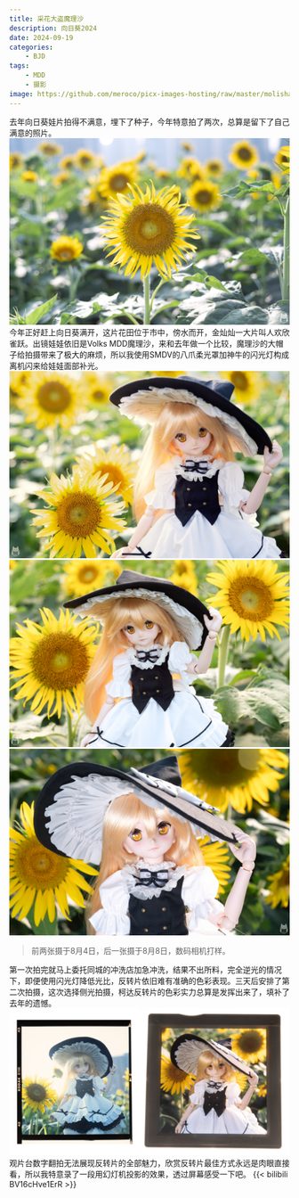 ```yaml
---
title: 采花大盗魔理沙
description: 向日葵2024
date: 2024-09-19
categories:
    - BJD
tags:
    - MDD
    - 摄影
image: https://github.com/meroco/picx-images-hosting/raw/master/molisha01.86tm3bj18t.jpg
---
```

去年向日葵娃片拍得不满意，埋下了种子，今年特意拍了两次，总算是留下了自己满意的照片。
![向日葵盛开](https://github.com/meroco/picx-images-hosting/raw/master/sunflower.231u0vgcvk.jpg)
今年正好赶上向日葵满开，这片花田位于市中，傍水而开，金灿灿一大片叫人欢欣雀跃。出镜娃娃依旧是Volks MDD魔理沙，来和去年做一个比较，魔理沙的大帽子给拍摄带来了极大的麻烦，所以我使用SMDV的八爪柔光罩加神牛的闪光灯构成离机闪来给娃娃面部补光。
![2024年8月4日](https://github.com/meroco/picx-images-hosting/raw/master/molisha01.86tm3bj18t.jpg)
![2024年8月4日](https://github.com/meroco/picx-images-hosting/raw/master/molisha02.969pghlsf3.jpg)
![2024年8月8日](https://github.com/meroco/picx-images-hosting/raw/master/molisha03.58hbztarsw.jpg)
> 前两张摄于8月4日，后一张摄于8月8日，数码相机打样。

第一次拍完就马上委托同城的冲洗店加急冲洗，结果不出所料，完全逆光的情况下，即便使用闪光灯降低光比，反转片依旧难有准确的色彩表现。三天后安排了第二次拍摄，这次选择侧光拍摄，柯达反转片的色彩实力总算是发挥出来了，填补了去年的遗憾。
![左：8月4日 右：8月8日](https://github.com/meroco/picx-images-hosting/raw/master/molisha_film.6f0n8ezoeh.jpg)
观片台数字翻拍无法展现反转片的全部魅力，欣赏反转片最佳方式永远是肉眼直接看，所以我特意录了一段用幻灯机投影的效果，透过屏幕感受一下吧。
{{< bilibili BV16cHve1ErR  >}}